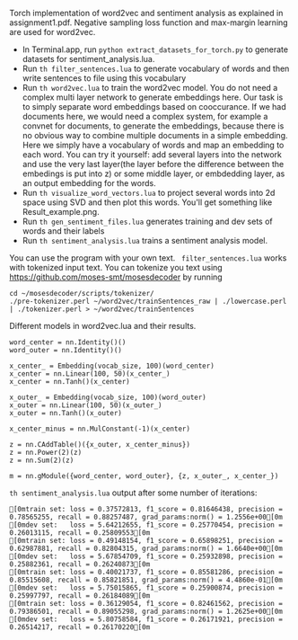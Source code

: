 Torch implementation of word2vec and sentiment analysis as explained in assignment1.pdf. Negative sampling loss function and max-margin learning are used for word2vec. 

- In Terminal.app, run ```python extract_datasets_for_torch.py``` to generate datasets for sentiment_analysis.lua.
- Run ```th filter_sentences.lua``` to generate vocabulary of words and then write sentences to file using this vocabulary
- Run ```th word2vec.lua``` to train the word2vec model. You do not need a complex multi layer network to generate embeddings here. Our task is to simply separate word embeddings based on cooccurance. If we had documents here, we would need a complex system, for example a convnet for documents, to generate the embeddings, because there is no obvious way to combine multiple documents in a simple embedding. Here we simply have a vocabulary of words and map an embedding to each word. You can try it yourself: add several layers into the network and use the very last layer(the layer before the difference between the embedings is put into z) or some middle layer, or embdedding layer, as an output embedding for the words.
- Run ```th visualize_word_vectors.lua``` to project several words into 2d space using SVD and then plot this words. You'll get something like Result_example.png.
- Run ```th gen_sentiment_files.lua``` generates training and dev sets of words and their labels
- Run ```th sentiment_analysis.lua``` trains a sentiment analysis model.

You can use the program with your own text. ``` filter_sentences.lua``` works with tokenized input text. You can tokenize you text using https://github.com/moses-smt/mosesdecoder by running 
```
cd ~/mosesdecoder/scripts/tokenizer/ 
./pre-tokenizer.perl ~/word2vec/trainSentences_raw | ./lowercase.perl | ./tokenizer.perl > ~/word2vec/trainSentences
``` 

Different models in word2vec.lua and their results.
```
word_center = nn.Identity()()
word_outer = nn.Identity()()

x_center_ = Embedding(vocab_size, 100)(word_center)
x_center = nn.Linear(100, 50)(x_center_)
x_center = nn.Tanh()(x_center)

x_outer_ = Embedding(vocab_size, 100)(word_outer)
x_outer = nn.Linear(100, 50)(x_outer_)
x_outer = nn.Tanh()(x_outer)

x_center_minus = nn.MulConstant(-1)(x_center)

z = nn.CAddTable()({x_outer, x_center_minus})
z = nn.Power(2)(z)
z = nn.Sum(2)(z)

m = nn.gModule({word_center, word_outer}, {z, x_outer_, x_center_})
```

```th sentiment_analysis.lua``` output after some number of iterations:
```
[0mtrain set: loss = 0.37572813, f1_score = 0.81646438, precision = 0.78565255, recall = 0.88257487, grad_params:norm() = 1.2556e+00[0m	
[0mdev set:   loss = 5.64212655, f1_score = 0.25770454, precision = 0.26013115, recall = 0.25809553[0m	
[0mtrain set: loss = 0.49148154, f1_score = 0.65898251, precision = 0.62987881, recall = 0.82804315, grad_params:norm() = 1.6640e+00[0m	
[0mdev set:   loss = 5.67854709, f1_score = 0.25932898, precision = 0.25882361, recall = 0.26240873[0m	
[0mtrain set: loss = 0.40021737, f1_score = 0.85581286, precision = 0.85515608, recall = 0.85821851, grad_params:norm() = 4.4860e-01[0m	
[0mdev set:   loss = 5.75015865, f1_score = 0.25900874, precision = 0.25997797, recall = 0.26184089[0m	
[0mtrain set: loss = 0.36129054, f1_score = 0.82461562, precision = 0.79386501, recall = 0.89055298, grad_params:norm() = 1.2625e+00[0m	
[0mdev set:   loss = 5.80758584, f1_score = 0.26171921, precision = 0.26514217, recall = 0.26170220[0m	
```

